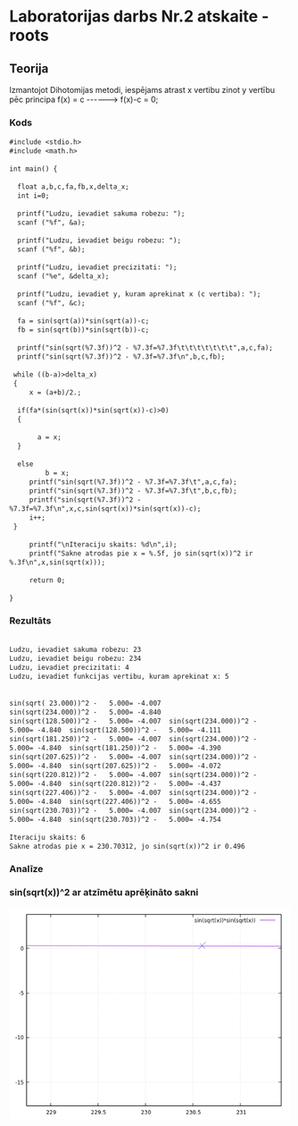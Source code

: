 <!-- https://help.github.com/en/github/writing-on-github/basic-writing-and-formatting-syntax -->
# Laboratorijas darbs Nr.2 atskaite - roots

## Teorija

Izmantojot Dihotomijas metodi, iespējams atrast x vertibu zinot y vertību pēc principa f(x) = c ------> f(x)-c = 0;

### Kods
```
#include <stdio.h>
#include <math.h>

int main() {

  float a,b,c,fa,fb,x,delta_x;
  int i=0;

  printf("Ludzu, ievadiet sakuma robezu: ");
  scanf ("%f", &a);

  printf("Ludzu, ievadiet beigu robezu: ");
  scanf ("%f", &b);

  printf("Ludzu, ievadiet precizitati: ");
  scanf ("%e", &delta_x);

  printf("Ludzu, ievadiet y, kuram aprekinat x (c vertiba): ");
  scanf ("%f", &c);

  fa = sin(sqrt(a))*sin(sqrt(a))-c;
  fb = sin(sqrt(b))*sin(sqrt(b))-c;

  printf("sin(sqrt(%7.3f))^2 - %7.3f=%7.3f\t\t\t\t\t\t\t",a,c,fa);
  printf("sin(sqrt(%7.3f))^2 - %7.3f=%7.3f\n",b,c,fb);

 while ((b-a)>delta_x)
 {
 	 x = (a+b)/2.;

  if(fa*(sin(sqrt(x))*sin(sqrt(x))-c)>0)
  {

	   a = x;
  }

  else
         b = x;
 	 printf("sin(sqrt(%7.3f))^2 - %7.3f=%7.3f\t",a,c,fa);
 	 printf("sin(sqrt(%7.3f))^2 - %7.3f=%7.3f\t",b,c,fb);
  	 printf("sin(sqrt(%7.3f))^2 - %7.3f=%7.3f\n",x,c,sin(sqrt(x))*sin(sqrt(x))-c);
   	 i++;
 }

	 printf("\nIteraciju skaits: %d\n",i);
	 printf("Sakne atrodas pie x = %.5f, jo sin(sqrt(x))^2 ir %.3f\n",x,sin(sqrt(x)));

	 return 0;

}

```

### Rezultāts
```

Ludzu, ievadiet sakuma robezu: 23
Ludzu, ievadiet beigu robezu: 234
Ludzu, ievadiet precizitati: 4
Ludzu, ievadiet funkcijas vertibu, kuram aprekinat x: 5


sin(sqrt( 23.000))^2 -   5.000= -4.007							sin(sqrt(234.000))^2 -   5.000= -4.840
sin(sqrt(128.500))^2 -   5.000= -4.007	sin(sqrt(234.000))^2 -   5.000= -4.840	sin(sqrt(128.500))^2 -   5.000= -4.111
sin(sqrt(181.250))^2 -   5.000= -4.007	sin(sqrt(234.000))^2 -   5.000= -4.840	sin(sqrt(181.250))^2 -   5.000= -4.390
sin(sqrt(207.625))^2 -   5.000= -4.007	sin(sqrt(234.000))^2 -   5.000= -4.840	sin(sqrt(207.625))^2 -   5.000= -4.072
sin(sqrt(220.812))^2 -   5.000= -4.007	sin(sqrt(234.000))^2 -   5.000= -4.840	sin(sqrt(220.812))^2 -   5.000= -4.437
sin(sqrt(227.406))^2 -   5.000= -4.007	sin(sqrt(234.000))^2 -   5.000= -4.840	sin(sqrt(227.406))^2 -   5.000= -4.655
sin(sqrt(230.703))^2 -   5.000= -4.007	sin(sqrt(234.000))^2 -   5.000= -4.840	sin(sqrt(230.703))^2 -   5.000= -4.754

Iteraciju skaits: 6
Sakne atrodas pie x = 230.70312, jo sin(sqrt(x))^2 ir 0.496

```

### Analīze


### sin(sqrt(x))^2 ar atzīmētu aprēķināto sakni
![Grafiks un punkts](https://github.com/DaButter/RTR105/blob/master/darbi/2ld_roots/sakne2.png)

